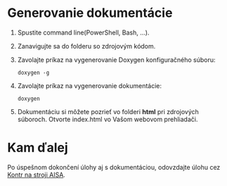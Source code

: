 # Generovanie dokumentácie

1. Spustite command line(PowerShell, Bash, ...).
2. Zanavigujte sa do folderu so zdrojovým kódom.
3. Zavolajte príkaz na vygenerovanie Doxygen konfiguračného súboru:

   ```
   doxygen -g
   ```
4. Zavolajte príkaz na vygenerovanie dokumentácie:
   ```
   doxygen
   ```
5. Dokumentáciu si môžete pozrieť vo folderi **html** pri zdrojových súboroch. Otvorte index.html vo Vašom webovom prehliadači.

# Kam ďalej

Po úspešnom dokončení úlohy aj s dokumentáciou, odovzdajte úlohu cez [Kontr na stroji AISA](../ssh/README.md).
